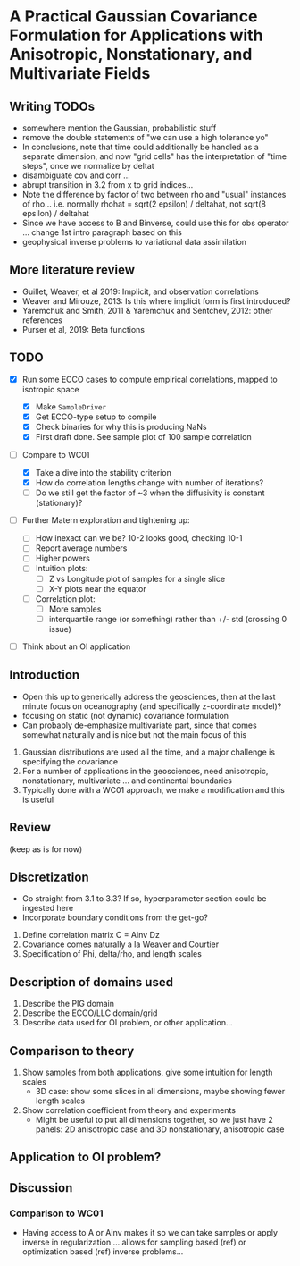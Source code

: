 # A Practical Gaussian Covariance Formulation for Applications with Anisotropic, Nonstationary, and Multivariate Fields

## Writing TODOs

- somewhere mention the Gaussian, probabilistic stuff
- remove the double statements of "we can use a high tolerance yo"
- In conclusions, note that time could additionally be handled as a separate
  dimension, and now "grid cells" has the interpretation of "time steps", once
  we normalize by deltat
- disambiguate cov and corr ...
- abrupt transition in 3.2 from x to grid indices...
- Note the difference by factor of two between rho and "usual" instances of
  rho... i.e. normally rhohat = sqrt(2 epsilon) / deltahat,
  not sqrt(8 epsilon) / deltahat
- Since we have access to B and Binverse, could use this for obs operator ...
  change 1st intro paragraph based on this
- geophysical inverse problems to variational data assimilation

## More literature review

- Guillet, Weaver, et al 2019: Implicit, and observation correlations
- Weaver and Mirouze, 2013: Is this where implicit form is first introduced?
- Yaremchuk and Smith, 2011 & Yaremchuk and Sentchev, 2012: other references
- Purser et al, 2019: Beta functions


## TODO

- [x] Run some ECCO cases to compute empirical correlations, mapped to isotropic
  space
    - [x] Make `SampleDriver`
    - [x] Get ECCO-type setup to compile
    - [x] Check binaries for why this is producing NaNs
    - [x] First draft done. See sample plot of 100 sample correlation
- [ ] Compare to WC01
    - [x] Take a dive into the stability criterion
    - [x] How do correlation lengths change with number of iterations?
    - [ ] Do we still get the factor of ~3 when the diffusivity is constant
      (stationary)?
- [ ] Further Matern exploration and tightening up:
    - [ ] How inexact can we be? 10-2 looks good, checking 10-1
    - [ ] Report average numbers
    - [ ] Higher powers
    - [ ] Intuition plots:
        - [ ] Z vs Longitude plot of samples for a single slice
        - [ ] X-Y plots near the equator
    - [ ] Correlation plot:
        - [ ] More samples
        - [ ] interquartile range (or something) rather than +/-
          std (crossing 0 issue)
- [ ] Think about an OI application


## Introduction

- Open this up to generically address the geosciences, then at the last minute
  focus on oceanography (and specifically z-coordinate model)?
- focusing on static (not dynamic) covariance formulation
- Can probably de-emphasize multivariate part, since that comes somewhat
  naturally and is nice but not the main focus of this

1. Gaussian distributions are used all the time, and a major challenge is
   specifying the covariance
2. For a number of applications in the geosciences, need anisotropic,
   nonstationary, multivariate ... and continental boundaries
3. Typically done with a WC01 approach, we make a modification and this is
   useful

## Review

(keep as is for now)

## Discretization

- Go straight from 3.1 to 3.3? If so, hyperparameter section could be ingested
  here
- Incorporate boundary conditions from the get-go?

1. Define correlation matrix C = Ainv Dz
2. Covariance comes naturally a la Weaver and Courtier
3. Specification of Phi, delta/rho, and length scales

## Description of domains used

1. Describe the PIG domain
2. Describe the ECCO/LLC domain/grid
3. Describe data used for OI problem, or other application...

## Comparison to theory

1. Show samples from both applications, give some intuition for length scales
    - 3D case: show some slices in all dimensions, maybe showing fewer length
      scales
2. Show correlation coefficient from theory and experiments
    - Might be useful to put all dimensions together, so we just have 2 panels:
      2D anisotropic case and 3D nonstationary, anisotropic case

## Application to OI problem?


## Discussion

### Comparison to WC01

- Having access to A or Ainv makes it so we can take samples or apply inverse in
  regularization ... allows for sampling based (ref) or optimization based (ref)
  inverse problems...

